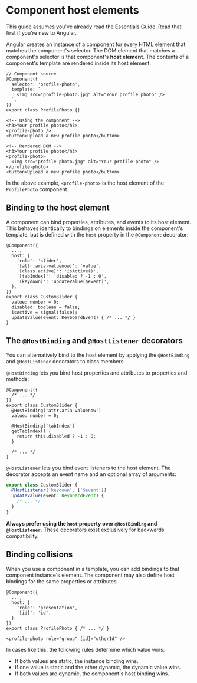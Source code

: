 # Component host elements

This guide assumes you've already read the Essentials Guide. Read that first if you're new to Angular.

Angular creates an instance of a component for every HTML element that matches the component's selector. The DOM element that matches a component's selector is that component's **host element**. The contents of a component's template are rendered inside its host element.

```angular-ts
// Component source
@Component({
  selector: 'profile-photo',
  template: `
    <img src="profile-photo.jpg" alt="Your profile photo" />
  `,
})
export class ProfilePhoto {}
```

```angular-html
<!-- Using the component -->
<h3>Your profile photo</h3>
<profile-photo />
<button>Upload a new profile photo</button>
```

```angular-html
<!-- Rendered DOM -->
<h3>Your profile photo</h3>
<profile-photo>
  <img src="profile-photo.jpg" alt="Your profile photo" />
</profile-photo>
<button>Upload a new profile photo</button>
```

In the above example, `<profile-photo>` is the host element of the `ProfilePhoto` component.

## Binding to the host element

A component can bind properties, attributes, and events to its host element. This behaves identically to bindings on elements inside the component's template, but is defined with the `host` property in the `@Component` decorator:

```angular-ts
@Component({
  ...,
  host: {
    'role': 'slider',
    '[attr.aria-valuenow]': 'value',
    '[class.active]': 'isActive()',
    '[tabIndex]': 'disabled ? -1 : 0',
    '(keydown)': 'updateValue($event)',
  },
})
export class CustomSlider {
  value: number = 0;
  disabled: boolean = false;
  isActive = signal(false);
  updateValue(event: KeyboardEvent) { /* ... */ }
}
```

## The `@HostBinding` and `@HostListener` decorators

You can alternatively bind to the host element by applying the `@HostBinding` and `@HostListener` decorators to class members.

`@HostBinding` lets you bind host properties and attributes to properties and methods:

```angular-ts
@Component({
  /* ... */
})
export class CustomSlider {
  @HostBinding('attr.aria-valuenow')
  value: number = 0;

  @HostBinding('tabIndex')
  getTabIndex() {
    return this.disabled ? -1 : 0;
  }

  /* ... */
}
```

`@HostListener` lets you bind event listeners to the host element. The decorator accepts an event name and an optional array of arguments:

```ts
export class CustomSlider {
  @HostListener('keydown', ['$event'])
  updateValue(event: KeyboardEvent) {
    /* ... */
  }
}
```

**Always prefer using the `host` property over `@HostBinding` and `@HostListener`.** These decorators exist exclusively for backwards compatibility.

## Binding collisions

When you use a component in a template, you can add bindings to that component instance's element. The component may also define host bindings for the same properties or attributes.

```angular-ts
@Component({
  ...,
  host: {
    'role': 'presentation',
    '[id]': 'id',
  }
})
export class ProfilePhoto { /* ... */ }
```

```angular-html
<profile-photo role="group" [id]="otherId" />
```

In cases like this, the following rules determine which value wins:

- If both values are static, the instance binding wins.
- If one value is static and the other dynamic, the dynamic value wins.
- If both values are dynamic, the component's host binding wins.